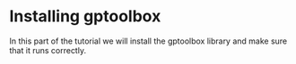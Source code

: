 # Installing gptoolbox

In this part of the tutorial we will install the gptoolbox library and make
sure that it runs correctly.
